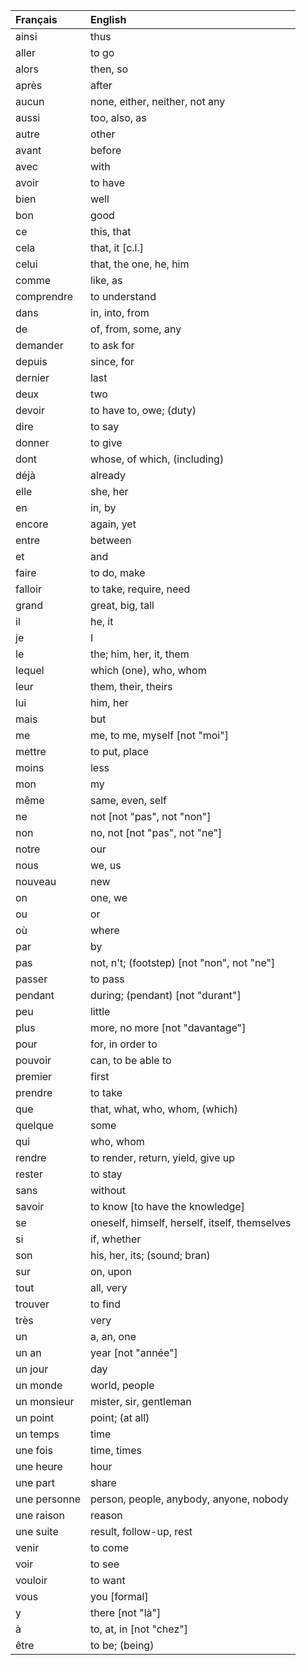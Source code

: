 | **Français**   | **English**                                   |
|:---------------|:----------------------------------------------|
| ainsi          | thus                                          |
| aller          | to go                                         |
| alors          | then, so                                      |
| après          | after                                         |
| aucun          | none, either, neither, not any                |
| aussi          | too, also, as                                 |
| autre          | other                                         |
| avant          | before                                        |
| avec           | with                                          |
| avoir          | to have                                       |
| bien           | well                                          |
| bon            | good                                          |
| ce             | this, that                                    |
| cela           | that, it [c.l.]                               |
| celui          | that, the one, he, him                        |
| comme          | like, as                                      |
| comprendre     | to understand                                 |
| dans           | in, into, from                                |
| de             | of, from, some, any                           |
| demander       | to ask for                                    |
| depuis         | since, for                                    |
| dernier        | last                                          |
| deux           | two                                           |
| devoir         | to have to, owe; (duty)                       |
| dire           | to say                                        |
| donner         | to give                                       |
| dont           | whose, of which, (including)                  |
| déjà           | already                                       |
| elle           | she, her                                      |
| en             | in, by                                        |
| encore         | again, yet                                    |
| entre          | between                                       |
| et             | and                                           |
| faire          | to do, make                                   |
| falloir        | to take, require, need                        |
| grand          | great, big, tall                              |
| il             | he, it                                        |
| je             | I                                             |
| le             | the; him, her, it, them                       |
| lequel         | which (one), who, whom                        |
| leur           | them, their, theirs                           |
| lui            | him, her                                      |
| mais           | but                                           |
| me             | me, to me, myself [not "moi"]                 |
| mettre         | to put, place                                 |
| moins          | less                                          |
| mon            | my                                            |
| même           | same, even, self                              |
| ne             | not [not "pas", not "non"]                    |
| non            | no, not [not "pas", not "ne"]                 |
| notre          | our                                           |
| nous           | we, us                                        |
| nouveau        | new                                           |
| on             | one, we                                       |
| ou             | or                                            |
| où             | where                                         |
| par            | by                                            |
| pas            | not, n't; (footstep) [not "non", not "ne"]    |
| passer         | to pass                                       |
| pendant        | during; (pendant) [not "durant"]              |
| peu            | little                                        |
| plus           | more, no more [not "davantage"]               |
| pour           | for, in order to                              |
| pouvoir        | can, to be able to                            |
| premier        | first                                         |
| prendre        | to take                                       |
| que            | that, what, who, whom, (which)                |
| quelque        | some                                          |
| qui            | who, whom                                     |
| rendre         | to render, return, yield, give up             |
| rester         | to stay                                       |
| sans           | without                                       |
| savoir         | to know [to have the knowledge]               |
| se             | oneself, himself, herself, itself, themselves |
| si             | if, whether                                   |
| son            | his, her, its; (sound; bran)                  |
| sur            | on, upon                                      |
| tout           | all, very                                     |
| trouver        | to find                                       |
| très           | very                                          |
| un             | a, an, one                                    |
| un an          | year [not "année"]                            |
| un jour        | day                                           |
| un monde       | world, people                                 |
| un monsieur    | mister, sir, gentleman                        |
| un point       | point; (at all)                               |
| un temps       | time                                          |
| une fois       | time, times                                   |
| une heure      | hour                                          |
| une part       | share                                         |
| une personne   | person, people, anybody, anyone, nobody       |
| une raison     | reason                                        |
| une suite      | result, follow-up, rest                       |
| venir          | to come                                       |
| voir           | to see                                        |
| vouloir        | to want                                       |
| vous           | you [formal]                                  |
| y              | there [not "là"]                              |
| à              | to, at, in [not "chez"]                       |
| être           | to be; (being)                                |